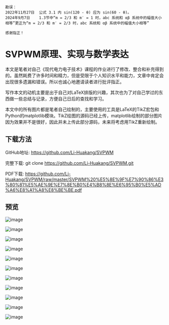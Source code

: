 ```
勘误：
2022年11月27日  公式 3.1 内 sin(120 - θ) 应为 sin(60 - θ)。
2024年9月7日    1.3节中“m = 2/3 和 m′ = 1 时，abc 系统和 αβ 系统中的幅值大小相等”更正为“m = 2/3 和 m′ = 2/3 时，abc 系统和 αβ 系统中的幅值大小相等”

感谢指正！
```

# SVPWM原理、实现与数学表达
本文是笔者对自己《现代电力电子技术》课程的作业进行了修改、整合和补充得到的。虽然耗费了许多时间和精力，但是受限于个人知识水平和能力，文章中肯定会出现很多遗漏和错误。所以也诚心地邀请读者进行批评指正。

写作本文的动机主要是出于自己对LaTeX排版的兴趣，其次也为了对自己学过的东西做一些总结与记录，方便自己日后的查找和学习。

本文中的所有图片都是笔者自己绘制的，主要使用的工具是LaTeX的TikZ宏包和Python的matplotlib模块。TikZ绘图的源码已经上传，matplotlib绘制的部分图片因为效果并不是很好，因此并未上传此部分源码，未来将考虑用TikZ重新绘制。

## 下载方法
GitHub地址: https://github.com/Li-Huakang/SVPWM

完整下载: git clone https://github.com/Li-Huakang/SVPWM.git

PDF下载: https://github.com/Li-Huakang/SVPWM/raw/master/SVPWM%20%E5%8E%9F%E7%90%86%E3%80%81%E5%AE%9E%E7%8E%B0%E4%B8%8E%E6%95%B0%E5%AD%A6%E8%A1%A8%E8%BE%BE.pdf

## 预览
![image](https://github.com/Li-Huakang/SVPWM/blob/master/SVPWM%20%E5%8E%9F%E7%90%86%E3%80%81%E5%AE%9E%E7%8E%B0%E4%B8%8E%E6%95%B0%E5%AD%A6%E8%A1%A8%E8%BE%BE_%E9%A1%B5%E9%9D%A2_01.png)

![image](https://github.com/Li-Huakang/SVPWM/blob/master/SVPWM%20%E5%8E%9F%E7%90%86%E3%80%81%E5%AE%9E%E7%8E%B0%E4%B8%8E%E6%95%B0%E5%AD%A6%E8%A1%A8%E8%BE%BE_%E9%A1%B5%E9%9D%A2_02.png)

![image](https://github.com/Li-Huakang/SVPWM/blob/master/SVPWM%20%E5%8E%9F%E7%90%86%E3%80%81%E5%AE%9E%E7%8E%B0%E4%B8%8E%E6%95%B0%E5%AD%A6%E8%A1%A8%E8%BE%BE_%E9%A1%B5%E9%9D%A2_03.png)

![image](https://github.com/Li-Huakang/SVPWM/blob/master/SVPWM%20%E5%8E%9F%E7%90%86%E3%80%81%E5%AE%9E%E7%8E%B0%E4%B8%8E%E6%95%B0%E5%AD%A6%E8%A1%A8%E8%BE%BE_%E9%A1%B5%E9%9D%A2_04.png)

![image](https://github.com/Li-Huakang/SVPWM/blob/master/SVPWM%20%E5%8E%9F%E7%90%86%E3%80%81%E5%AE%9E%E7%8E%B0%E4%B8%8E%E6%95%B0%E5%AD%A6%E8%A1%A8%E8%BE%BE_%E9%A1%B5%E9%9D%A2_05.png)

![image](https://github.com/Li-Huakang/SVPWM/blob/master/SVPWM%20%E5%8E%9F%E7%90%86%E3%80%81%E5%AE%9E%E7%8E%B0%E4%B8%8E%E6%95%B0%E5%AD%A6%E8%A1%A8%E8%BE%BE_%E9%A1%B5%E9%9D%A2_06.png)

![image](https://github.com/Li-Huakang/SVPWM/blob/master/SVPWM%20%E5%8E%9F%E7%90%86%E3%80%81%E5%AE%9E%E7%8E%B0%E4%B8%8E%E6%95%B0%E5%AD%A6%E8%A1%A8%E8%BE%BE_%E9%A1%B5%E9%9D%A2_07.png)

![image](https://github.com/Li-Huakang/SVPWM/blob/master/SVPWM%20%E5%8E%9F%E7%90%86%E3%80%81%E5%AE%9E%E7%8E%B0%E4%B8%8E%E6%95%B0%E5%AD%A6%E8%A1%A8%E8%BE%BE_%E9%A1%B5%E9%9D%A2_08.png)

![image](https://github.com/Li-Huakang/SVPWM/blob/master/SVPWM%20%E5%8E%9F%E7%90%86%E3%80%81%E5%AE%9E%E7%8E%B0%E4%B8%8E%E6%95%B0%E5%AD%A6%E8%A1%A8%E8%BE%BE_%E9%A1%B5%E9%9D%A2_09.png)

![image](https://github.com/Li-Huakang/SVPWM/blob/master/SVPWM%20%E5%8E%9F%E7%90%86%E3%80%81%E5%AE%9E%E7%8E%B0%E4%B8%8E%E6%95%B0%E5%AD%A6%E8%A1%A8%E8%BE%BE_%E9%A1%B5%E9%9D%A2_10.png)

![image](https://github.com/Li-Huakang/SVPWM/blob/master/SVPWM%20%E5%8E%9F%E7%90%86%E3%80%81%E5%AE%9E%E7%8E%B0%E4%B8%8E%E6%95%B0%E5%AD%A6%E8%A1%A8%E8%BE%BE_%E9%A1%B5%E9%9D%A2_11.png)

